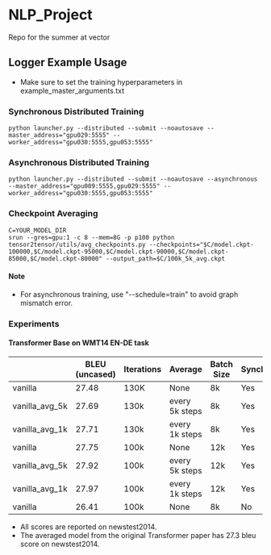 # NLP_Project
Repo for the summer at vector

## Logger Example Usage
+ Make sure to set the training hyperparameters in example_master_arguments.txt

### Synchronous Distributed Training
```
python launcher.py --distributed --submit --noautosave --master_address="gpu029:5555" --worker_address="gpu030:5555,gpu053:5555"
```

### Asynchronous Distributed Training
```
python launcher.py --distributed --submit --noautosave --asynchronous --master_address="gpu009:5555,gpu029:5555" --worker_address="gpu030:5555,gpu053:5555"
```

### Checkpoint Averaging
```
C=YOUR_MODEL_DIR
srun --gres=gpu:1 -c 8 --mem=8G -p p100 python tensor2tensor/utils/avg_checkpoints.py --checkpoints="$C/model.ckpt-100000,$C/model.ckpt-95000,$C/model.ckpt-90000,$C/model.ckpt-85000,$C/model.ckpt-80000" --output_path=$C/100k_5k_avg.ckpt
```

#### Note
+ For asynchronous training, use "--schedule=train" to avoid graph mismatch error.


### Experiments
#### Transformer Base on WMT14 EN-DE task
|   | BLEU (uncased) | Iterations | Average | Batch Size | Synchronous |
|---|---|---|---|---|---|
| vanilla | 27.48 | 130K | None | 8k | Yes |
| vanilla_avg_5k | 27.69 | 130k | every 5k steps | 8k | Yes |
| vanilla_avg_1k | 27.71 | 130k | every 1k steps | 8k | Yes |
| vanilla | 27.75 |  100k | None | 12k | Yes |
| vanilla_avg_5k | 27.92 | 100k | every 5k steps | 12k | Yes |
| vanilla_avg_1k | 27.97 | 100k | every 1k steps | 12k | Yes |
| vanilla | 26.41 |  100k | None | 8k | No |

+ All scores are reported on newstest2014.
+ The averaged model from the original Transformer paper has 27.3 bleu score on newstest2014.
